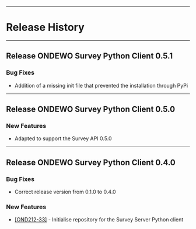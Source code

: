 *****************
# Release History
*****************

## Release ONDEWO Survey Python Client 0.5.1
### Bug Fixes
 * Addition of a missing init file that prevented the installation through PyPi

*****************

## Release ONDEWO Survey Python Client 0.5.0
### New Features
 * Adapted to support the Survey API 0.5.0

*****************
## Release ONDEWO Survey Python Client 0.4.0

### Bug Fixes
 * Correct release version from 0.1.0 to 0.4.0

### New Features
* [[OND212-33]](https://ondewo.atlassian.net/browse/OND212-33) - Initialise repository for the Survey Server Python client
